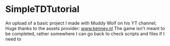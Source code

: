 # SimpleTDTutorial
An upload of a basic project I made with Muddy Wolf on his YT channel;
Huge thanks to the assets provider: www.kenney.nl
The game isn't meant to be completed, rather somewhere I can go back to check scripts and files if I need to
